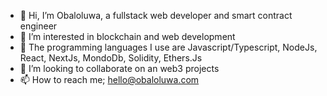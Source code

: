- 👋 Hi, I’m Obaloluwa, a fullstack web developer and smart contract engineer 
- 👀 I’m interested in blockchain and web development
- 🌱 The programming languages I use are Javascript/Typescript, NodeJs, React, NextJs, MondoDb, Solidity, Ethers.Js
- 💞️ I’m looking to collaborate on an web3 projects
- 📫 How to reach me; hello@obaloluwa.com

<!---
obah/obah is a ✨ special ✨ repository because its `README.md` (this file) appears on your GitHub profile.
You can click the Preview link to take a look at your changes.
--->
